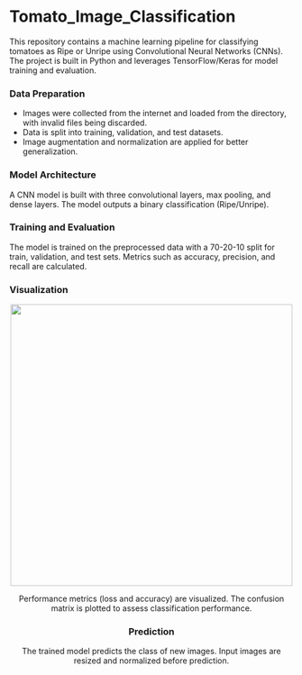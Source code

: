 # Tomato_Image_Classification
This repository contains a machine learning pipeline for classifying tomatoes as Ripe or Unripe using Convolutional Neural Networks (CNNs). The project is built in Python and leverages TensorFlow/Keras for model training and evaluation.

### Data Preparation

- Images were collected from the internet and loaded from the directory, with invalid files being discarded.
- Data is split into training, validation, and test datasets.
- Image augmentation and normalization are applied for better generalization.

### Model Architecture

A CNN model is built with three convolutional layers, max pooling, and dense layers.
The model outputs a binary classification (Ripe/Unripe).

### Training and Evaluation

The model is trained on the preprocessed data with a 70-20-10 split for train, validation, and test sets.
Metrics such as accuracy, precision, and recall are calculated.

### Visualization

<center><img src ="[https://tagawagardens.com/wp-content/uploads/2023/08/TOMATOES-RED-RIPE-VINE-SS-1-scaled.jpg]" width = "500" height = '500'/>

Performance metrics (loss and accuracy) are visualized.
The confusion matrix is plotted to assess classification performance.

### Prediction

The trained model predicts the class of new images.
Input images are resized and normalized before prediction.

